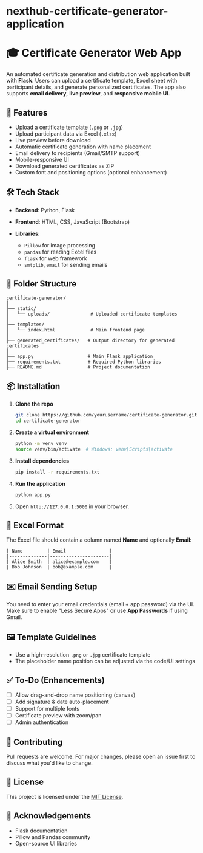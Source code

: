 # nexthub-certificate-generator-application


# 🎓 Certificate Generator Web App

An automated certificate generation and distribution web application built with **Flask**. Users can upload a certificate template, Excel sheet with participant details, and generate personalized certificates. The app also supports **email delivery**, **live preview**, and **responsive mobile UI**.

## 🚀 Features

* Upload a certificate template (`.png` or `.jpg`)
* Upload participant data via Excel (`.xlsx`)
* Live preview before download
* Automatic certificate generation with name placement
* Email delivery to recipients (Gmail/SMTP support)
* Mobile-responsive UI
* Download generated certificates as ZIP
* Custom font and positioning options (optional enhancement)

## 🛠️ Tech Stack

* **Backend**: Python, Flask
* **Frontend**: HTML, CSS, JavaScript (Bootstrap)
* **Libraries**:

  * `Pillow` for image processing
  * `pandas` for reading Excel files
  * `flask` for web framework
  * `smtplib`, `email` for sending emails

## 📂 Folder Structure

```
certificate-generator/
│
├── static/
│   └── uploads/               # Uploaded certificate templates
│
├── templates/
│   └── index.html             # Main frontend page
│
├── generated_certificates/   # Output directory for generated certificates
│
├── app.py                    # Main Flask application
├── requirements.txt          # Required Python libraries
├── README.md                 # Project documentation
```

## 📦 Installation

1. **Clone the repo**

   ```bash
   git clone https://github.com/yourusername/certificate-generator.git
   cd certificate-generator
   ```

2. **Create a virtual environment**

   ```bash
   python -m venv venv
   source venv/bin/activate  # Windows: venv\Scripts\activate
   ```

3. **Install dependencies**

   ```bash
   pip install -r requirements.txt
   ```

4. **Run the application**

   ```bash
   python app.py
   ```

5. Open `http://127.0.0.1:5000` in your browser.

## 🧾 Excel Format

The Excel file should contain a column named **Name** and optionally **Email**:

```
| Name         | Email                |
|--------------|----------------------|
| Alice Smith  | alice@example.com    |
| Bob Johnson  | bob@example.com      |
```

## ✉️ Email Sending Setup

You need to enter your email credentials (email + app password) via the UI.
Make sure to enable "Less Secure Apps" or use **App Passwords** if using Gmail.

## 🖼️ Template Guidelines

* Use a high-resolution `.png` or `.jpg` certificate template
* The placeholder name position can be adjusted via the code/UI settings

## ✅ To-Do (Enhancements)

* [ ] Allow drag-and-drop name positioning (canvas)
* [ ] Add signature & date auto-placement
* [ ] Support for multiple fonts
* [ ] Certificate preview with zoom/pan
* [ ] Admin authentication

## 🤝 Contributing

Pull requests are welcome. For major changes, please open an issue first to discuss what you'd like to change.

## 📄 License

This project is licensed under the [MIT License](LICENSE).

## 🙌 Acknowledgements

* Flask documentation
* Pillow and Pandas community
* Open-source UI libraries

